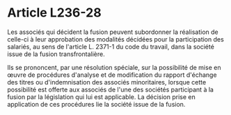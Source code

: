 # Article L236-28

Les associés qui décident la fusion peuvent subordonner la réalisation de celle-ci à leur approbation des modalités décidées pour la participation des salariés, au sens de l'article L. 2371-1 du code du travail, dans la société issue de la fusion transfrontalière.

Ils se prononcent, par une résolution spéciale, sur la possibilité de mise en œuvre de procédures d'analyse et de modification du rapport d'échange des titres ou d'indemnisation des associés minoritaires, lorsque cette possibilité est offerte aux associés de l'une des sociétés participant à la fusion par la législation qui lui est applicable. La décision prise en application de ces procédures lie la société issue de la fusion.
